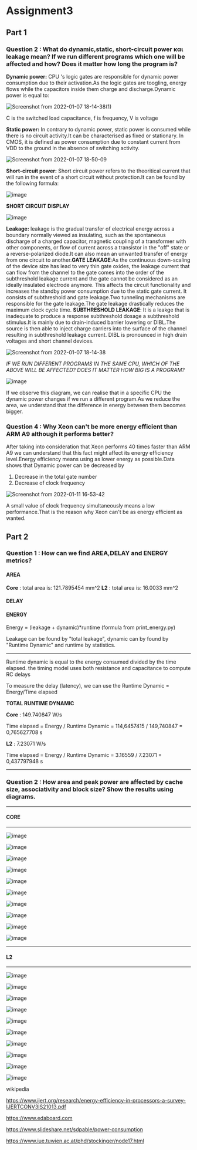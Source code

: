 # Assignment3



## Part 1 
### Question 2 : What do dynamic,static, short-circuit power και leakage mean? If we run different programs which one will be affected and how? Does it matter how long the program is?

**Dynamic power:** CPU 's logic gates are responsible for dynamic power consumption due to their activation.As the logic gates are toogling, energy flows while the capacitors inside them charge and discharge.Dynamic power is equal to: 


![Screenshot from 2022-01-07 18-14-38(1)](https://user-images.githubusercontent.com/94965416/148574062-e5f4d777-60b1-43ad-b84c-5868ddc9d902.png)

C is the switched load capacitance, f is frequency, V is voltage


**Static power:** In contrary to dynamic power, static power is consumed while there is no circuit activity.It can be characterised as fixed or stationary. In CMOS, it is defined as power consumption due to constant current from VDD to the ground in the absence of switching activity.


![Screenshot from 2022-01-07 18-50-09](https://user-images.githubusercontent.com/94965416/148578033-6eaa7d3c-c8b1-4f42-ada7-20887b200ca2.png)




**Short-circuit power:** Short circuit power refers to the theoritical current that will run in the event of a short circuit without protection.It can be found by the following formula:

![image](https://user-images.githubusercontent.com/94965416/148650172-8d4c1f73-1507-4ec4-818b-a5da88fe416f.png)

**SHORT CIRCUIT DISPLAY**

![image](https://user-images.githubusercontent.com/94965416/148650779-1dd92035-dd02-49d3-9c7b-fdf983751325.png)


**Leakage:** leakage is the gradual transfer of electrical energy across a boundary normally viewed as insulating, such as the spontaneous discharge of a charged capacitor, magnetic coupling of a transformer with other components, or flow of current across a transistor in the "off" state or a reverse-polarized diode.It can also mean an unwanted transfer of energy from one circuit to another.**GATE LEAKAGE**:As the continuous down-scaling of the device size has lead to very thin gate oxides, the leakage current that can flow from the channel to the gate comes into the order of the subthreshold leakage current and the gate cannot be considered as an ideally insulated electrode anymore. This affects the circuit functionality and increases the standby power consumption due to the static gate current. It consists of subthreshold and gate leakage.Two tunneling mechanisms are responsible for the gate leakage.The gate leakage drastically reduces the maximum clock cycle time. **SUBTHRESHOLD LEAKAGE**: It is a leakge that is inadequate to produce a response subthreshold dosage a subthreshold stimulus.It is mainly due to drain-induced barrier lowering or DIBL.The source is then able to inject charge carriers into the surface of the channel resulting in subthreshold leakage current. DIBL is pronounced in high drain voltages and short channel devices.



![Screenshot from 2022-01-07 18-14-38](https://user-images.githubusercontent.com/94965416/148578165-f41179eb-9081-444b-8461-3318f6b3b317.png)


*IF WE RUN DIFFERENT PROGRAMS IN THE SAME CPU, WHICH OF THE ABOVE WILL BE AFFECTED? DOES IT MATTER HOW BIG IS A PROGRAM?*

![image](https://user-images.githubusercontent.com/94965416/148652805-28d6ef3f-8435-4e00-8e09-f2e61d67bc27.png)

If we observe this diagram, we can realise that in a specific CPU the dynamic power changes if we run a different program.As we reduce the area, we understand that the difference in energy between them becomes bigger.

### Question 4 : Why Xeon can't be more energy efficient than ARM A9 although it performs better?

After taking into consideration that Xeon performs 40 times faster than ARM A9 we can understand that this fact might affect its energy efficiency level.Energy efficiency means using as lower energy as possible.Data shows that Dynamic power can be decreased by
1. Decrease in the total gate number
2. Decrease of clock frequency

![Screenshot from 2022-01-11 16-53-42](https://user-images.githubusercontent.com/94965416/148965858-ed5e4459-ad73-4daf-ab85-924a04778231.png)

A small value of clock frequency simultaneously means a low performance.That is the reason why Xeon can't be as energy efficient as wanted.


## Part 2

### Question 1 : How can we find AREA,DELAY and ENERGY metrics?

#### AREA

**Core** : total area is: 121.7895454 mm^2  **L2** : total area is: 16.0033 mm^2

#### DELAY

#### ENERGY

Energy = (leakage + dynamic)*runtime (formula from print_energy.py)

Leakage can be found by "total leakage", dynamic can by found by "Runtime Dynamic" and runtime by statistics.


--------------------------------------------------------------------------------------------------------------------------


Runtime dynamic is equal to the energy consumed divided by the time elapsed.
the timing model uses
both resistance and capacitance to compute RC delays

To measure the delay (latency), we can use the Runtime Dynamic = Energy/Time elapsed



**TOTAL RUNTIME DYNAMIC**

**Core** : 149.740847 W/s

Time elapsed = Energy / Runtime Dynamic = 114,6457415 / 149,740847 = 0,765627708 s


**L2** : 7.23071 W/s

Time elapsed = Energy / Runtime Dynamic = 3.16559 / 7.23071 = 0,437797948 s

------------------------------------------------------------------------------------------------------------------------------------------------------------------

### Question 2 : How area and peak power are affected by cache size, associativity and block size? Show the results using diagrams.

--------------------------------------------------------------------------------------------------------------------------------------

#### CORE

---------------------------------------------------------------------------------------------------------------------------------------

![image](https://user-images.githubusercontent.com/94965416/149531931-ec92fd73-42ad-4c4f-80b0-3c6a56512a76.png)

![image](https://user-images.githubusercontent.com/94965416/149532680-bf8bdb50-331a-459b-a954-7dade4def70e.png)

![image](https://user-images.githubusercontent.com/94965416/149534755-b07e4d93-899c-4113-8194-38369351cbef.png)

![image](https://user-images.githubusercontent.com/94965416/149553711-8644b6f1-fb07-429d-80cc-2abe3d132e67.png)

![image](https://user-images.githubusercontent.com/94965416/149557503-2d13ec4a-dcd1-4516-9e86-d9275707707b.png)

![image](https://user-images.githubusercontent.com/94965416/149558988-b43f8ec3-2def-4a29-9244-cecb9f12ddb0.png)




![image](https://user-images.githubusercontent.com/94965416/149541585-57c20065-5969-4901-bc41-413ab06e47a8.png)

![image](https://user-images.githubusercontent.com/94965416/149542544-caecb1f7-a4fe-445a-bdb9-b03a3e3e54da.png)

![image](https://user-images.githubusercontent.com/94965416/149543098-18187301-fc42-46f0-9f9f-eac1947c5de4.png)

![image](https://user-images.githubusercontent.com/94965416/149556133-02db8972-4d5e-43ec-86e2-c1c11a70b0a1.png)




----------------------------------------------------------------------------------------------------------------

#### L2

-----------------------------------------------------------------------------------------------------------------

![image](https://user-images.githubusercontent.com/94965416/149537560-3639010d-5518-4335-9734-ee494f9117b0.png)

![image](https://user-images.githubusercontent.com/94965416/149539548-897e3122-ecb6-460a-b634-fdaf4cae644c.png)

![image](https://user-images.githubusercontent.com/94965416/149540495-938e95f0-3c17-439e-a4c3-79fbb0512420.png)

![image](https://user-images.githubusercontent.com/94965416/149554978-9a3486ae-3027-4673-9166-bcdf895f46ef.png)

![image](https://user-images.githubusercontent.com/94965416/149558141-98352a6a-40fd-47e6-a8dd-d9ad0e54369f.png)




![image](https://user-images.githubusercontent.com/94965416/149544440-33c3888f-482a-447d-8575-885eaebd55e1.png)

![image](https://user-images.githubusercontent.com/94965416/149545371-f2a24b99-86e5-4638-8265-8a24eb858a9a.png)

![image](https://user-images.githubusercontent.com/94965416/149545915-2a88c88d-701b-45c4-aabc-c2831694ee5f.png)

![image](https://user-images.githubusercontent.com/94965416/149556585-97a2f149-5e0e-4eb2-9cf2-42f76db3f01a.png)

![image](https://user-images.githubusercontent.com/94965416/149559516-fb462ccd-ca4b-43fb-80ba-fd0e70757d3b.png)







wikipedia

https://www.ijert.org/research/energy-efficiency-in-processors-a-survey-IJERTCONV3IS21013.pdf

https://www.edaboard.com

https://www.slideshare.net/sdpable/power-consumption

https://www.iue.tuwien.ac.at/phd/stockinger/node17.html
